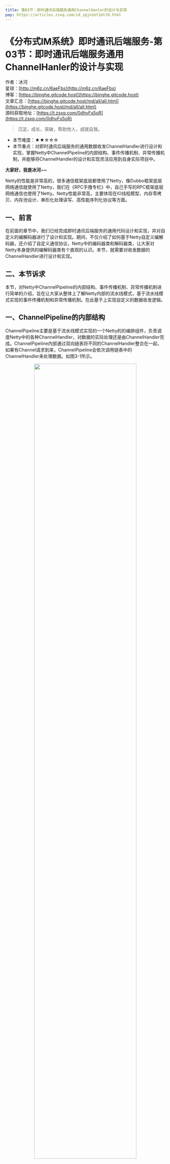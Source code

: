 ```yaml
---
title: 第03节：即时通讯后端服务通用ChannelHanler的设计与实现
pay: https://articles.zsxq.com/id_zpjn1et1mlt0.html
---
```


# 《分布式IM系统》即时通讯后端服务-第03节：即时通讯后端服务通用ChannelHanler的设计与实现

作者：冰河
<br/>星球：[http://m6z.cn/6aeFbs](http://m6z.cn/6aeFbs)
<br/>博客：[https://binghe.gitcode.host](https://binghe.gitcode.host)
<br/>文章汇总：[https://binghe.gitcode.host/md/all/all.html](https://binghe.gitcode.host/md/all/all.html)
<br/>源码获取地址：[https://t.zsxq.com/0dhvFs5oR](https://t.zsxq.com/0dhvFs5oR)

> 沉淀，成长，突破，帮助他人，成就自我。

* 本节难度：★★☆☆☆
* 本节重点：对即时通讯后端服务的通用数据收发ChannelHandler进行设计和实现，掌握Netty中ChannelPipeline的内部结构、事件传播机制、异常传播机制，并能够将ChannelHandler的设计和实现灵活应用到自身实际项目中。

**大家好，我是冰河~~**

Netty的性能是非常高的，很多通信框架底层都使用了Netty，像Dubbo框架底层网络通信就使用了Netty，我们在《RPC手撸专栏》中，自己手写的RPC框架底层网络通信也使用了Netty。Netty性能非常高，主要体现在IO线程模型、内存零拷贝、内存池设计、串形化处理读写、高性能序列化协议等方面。

## 一、前言

在前面的章节中，我们已经完成即时通讯后端服务的通用代码设计和实现，并对自定义的编解码器进行了设计和实现。期间，不仅介绍了如何基于Netty自定义编解码器，还介绍了自定义通信协议，Netty中的编码器类和解码器类，让大家对Netty本身提供的编解码器类有个直观的认识。本节，就需要对收发数据的ChannelHandler进行设计和实现。

## 二、本节诉求

本节，对Netty中ChannelPipeline的内部结构、事件传播机制、异常传播机制进行简单的介绍，旨在让大家从整体上了解Netty内部的流水线模式，基于流水线模式实现的事件传播机制和异常传播机制。在此基于上实现自定义的数据收发逻辑。

## 一、ChannelPipeline的内部结构

ChannelPipeline主要是基于流水线模式实现的一个Netty的的编排组件，负责调度Netty中的各种ChannelHandler，对数据的实际处理还是由ChannelHandler完成。ChannelPipeline内部通过双向链表将不同的ChannelHandler整合在一起，如果有Channel请求到来，ChannelPipeline会依次调用链表中的ChannelHandler来处理数据。如图3-1所示。

<div align="center">
    <img src="https://binghe.gitcode.host/assets/images/core/concurrent/2023-11-12-001.png?raw=true" width="80%">
    <br/>
</div>

可以看到，每个Channel会绑定一个ChannelPipeline，每个ChannelPipeline内部会有多个ChannelHandlerContext，所有的ChannelHandlerContext会由一个链表进行连接。

根据数据在Netty中的流向，ChannelPipeline会分为入站ChannelInboundHandler和出站 ChannelOutboundHandler两种处理器。如果数据是由客户端向服务端发送，就叫做出站，如果是由服务端向客户端发送数据，就叫做入站。入站操作是由InboundHandler处理，而出站操作是由OutboundHandler处理。并且入站是需要经过Decoder解码器处理，而出站是由Encoder编码器处理。

HeadContext 既是 Inbound 处理器，也是 Outbound 处理器。它分别实现了 ChannelInboundHandler和ChannelOutboundHandler，整个写数据的入口就是由HeadContext完成的，HeadContext是ChannelInboundHandler调用链的第一步，也是ChannelOutboundHandler调用链的最后一步，当HeadContext接收到数据后，经过ChannelPipeline中各个ChannelHandler的处理后，最终又会由HeadContext向外写数据。

TailContext 只实现了ChannelInboundHandler 接口，它是ChannelInboundHandler调用链的最后异步，会终止InboundHandler的事件，并且TailContext 是ChannelOutboundHandler调用链的第一步，会将事件传递给上一个节点。

## 二、事件传播机制

Netty的ChannelPipeline中包含的处理器可以分为ChannelInboundHandler入站处理器和ChannelOutboundHandler出站处理器。对应的时间也会分成入站（Inbound）事件和出站（Outbound）事件。

这里，我们写几个基于Netty的代码片段来介绍Netty的事件传播机制。

* 入站（Inbound）事件示例

```java
public class InBoundHandlerExample extends ChannelInboundHandlerAdapter {
    private final String name;
    private final boolean flush;
    public InBoundHandlerExample(String name, boolean flush) {
        this.name = name;
        this.flush = flush;
    }
    @Override
    public void channelRead(ChannelHandlerContext ctx, Object msg) throws Exception {
        if (flush) {
            ctx.channel().writeAndFlush(msg);
        } else {
            super.channelRead(ctx, msg);
        }
    }
}
```

* 出站（Outbound）事件示例

```java
public class OutBoundHandlerExample extends ChannelOutboundHandlerAdapter {
    private final String ;
    public OutBoundHandlerExample(String name) {
        this.name = name;
    }

    @Override
    public void write(ChannelHandlerContext ctx, Object msg, ChannelPromise promise) throws Exception 
        super.write(ctx, msg, promise);
    }
}
```

* 整合pipeline示例

```java
serverBootstrap.childHandler(new ChannelInitializer<SocketChannel>() {
    @Override
    public void initChannel(SocketChannel ch) {
        ch.pipeline()
                .addLast(new InBoundHandlerExample("InBoundHandlerA", false))
                .addLast(new InBoundHandlerExample("InBoundHandlerB", false))
                .addLast(new InBoundHandlerExample("InBoundHandlerC", true));
        ch.pipeline()
                .addLast(new OutBoundHandlerExample("OutBoundHandlerA"))
                .addLast(new OutBoundHandlerExample("OutBoundHandlerB"))
                .addLast(new OutBoundHandlerExample("OutBoundHandlerC"));
    }
}
```

相信这些代码小伙伴们都能看懂，那我们就基于这些代码介绍下Netty的事件传播机制。

在上述代码片段中，我们通过Netty的pipeline的addLast()方法分别添加了三个ChannelInboundHandler处理器和三个ChannelOutboundHandler处理器，添加后的事件处理器在ChannelPipeline内的结构如图3-2所示。

## 查看全文

加入[冰河技术](http://m6z.cn/6aeFbs)知识星球，解锁完整技术文章与完整代码
